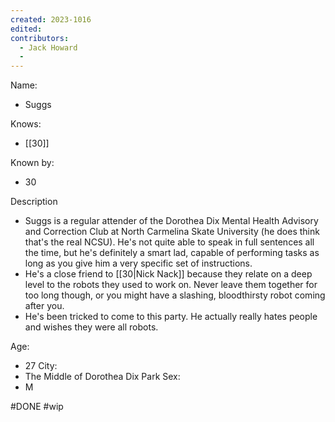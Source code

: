 ```yaml
---
created: 2023-1016
edited:
contributors:
  - Jack Howard
  - 
---
```


Name:
- Suggs

Knows:
- [[30]]

Known by:
- 30

Description
- Suggs is a regular attender of the Dorothea Dix Mental Health Advisory and Correction Club at North Carmelina Skate University (he does think that's the real NCSU). He's not quite able to speak in full sentences all the time, but he's definitely a smart lad, capable of performing tasks as long as you give him a very specific set of instructions.
- He's a close friend to [[30|Nick Nack]] because they relate on a deep level to the robots they used to work on. Never leave them together for too long though, or you might have a slashing, bloodthirsty robot coming after you.
- He's been tricked to come to this party. He actually really hates people and wishes they were all robots.

Age:
- 27
City:
- The Middle of Dorothea Dix Park
Sex:
- M

#DONE
#wip
